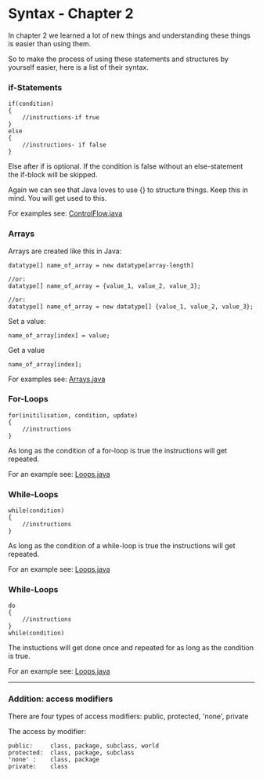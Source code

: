 # Syntax - Chapter 2


In chapter 2 we learned a lot of new things and understanding these things is easier than using them. 

So to make the process of using these statements and structures by yourself easier, here is a list of their syntax.
### if-Statements
````
if(condition)
{
    //instructions-if true
}
else
{
    //instructions- if false 
}

````

Else after if is optional. If the condition is false without an else-statement the if-block will be skipped.

Again we can see that Java loves to use {} to structure things. Keep this in mind. You will get used to this. 

For examples see: [ControlFlow.java](.ControlFlow.java)
### Arrays

Arrays are created like this in Java: 
    
    datatype[] name_of_array = new datatype[array-length]
    
    //or: 
    datatype[] name_of_array = {value_1, value_2, value_3};
    
    //or: 
    datatype[] name_of_array = new datatype[] {value_1, value_2, value_3};

Set a value:

    name_of_array[index] = value; 

Get a value 

    name_of_array[index];

For examples see: [Arrays.java](Arrays.java)

### For-Loops

````
for(initilisation, condition, update)
{
    //instructions
}
````
As long as the condition of a for-loop is true the instructions will get repeated. 

For an example see: [Loops.java](Loops.java)

### While-Loops

````
while(condition)
{
    //instructions
}
````
As long as the condition of a while-loop is true the instructions will get repeated.

For an example see: [Loops.java](Loops.java)

### While-Loops

````
do 
{
    //instructions
}
while(condition)

````
The instuctions will get done once and repeated for as long as the condition is true.

For an example see: [Loops.java](Loops.java)

--- 

### Addition: access modifiers

There are four types of access modifiers:
public, protected, 'none', private

The access by modifier:

    public:     class, package, subclass, world 
    protected:  class, package, subclass
    'none' :    class, package
    private:    class


